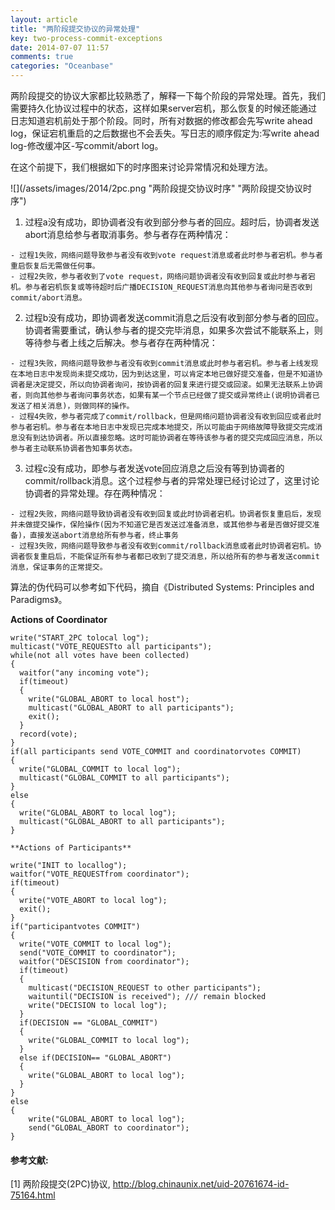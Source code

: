 ```yaml
---
layout: article
title: "两阶段提交协议的异常处理"
key: two-process-commit-exceptions
date: 2014-07-07 11:57
comments: true
categories: "Oceanbase"
---
```



  两阶段提交的协议大家都比较熟悉了，解释一下每个阶段的异常处理。首先，我们需要持久化协议过程中的状态，这样如果server宕机，那么恢复的时候还能通过日志知道宕机前处于那个阶段。同时，所有对数据的修改都会先写write ahead log，保证宕机重启的之后数据也不会丢失。写日志的顺序假定为:写write ahead log-修改缓冲区-写commit/abort log。

  在这个前提下，我们根据如下的时序图来讨论异常情况和处理方法。

![](/assets/images/2014/2pc.png "两阶段提交协议时序" "两阶段提交协议时序")

  1. 过程a没有成功，即协调者没有收到部分参与者的回应。超时后，协调者发送abort消息给参与者取消事务。参与者存在两种情况：

  	- 过程1失败，网络问题导致参与者没有收到vote request消息或者此时参与者宕机。参与者重启恢复后无需做任何事。
  	- 过程2失败，参与者收到了vote request，网络问题协调者没有收到回复或此时参与者宕机。参与者宕机恢复或等待超时后广播DECISION_REQUEST消息向其他参与者询问是否收到commit/abort消息。

  2. 过程b没有成功，即协调者发送commit消息之后没有收到部分参与者的回应。协调者需要重试，确认参与者的提交完毕消息，如果多次尝试不能联系上，则等待参与者上线之后解决。参与者存在两种情况：

  	- 过程3失败，网络问题导致参与者没有收到commit消息或此时参与者宕机。参与者上线发现在本地日志中发现尚未提交成功，因为到达这里，可以肯定本地已做好提交准备，但是不知道协调者是决定提交，所以向协调者询问，按协调者的回复来进行提交或回滚。如果无法联系上协调者，则向其他参与者询问事务状态，如果有某一个节点已经做了提交或异常终止(说明协调者已发送了相关消息)，则做同样的操作。
  	- 过程4失败，参与者完成了commit/rollback，但是网络问题协调者没有收到回应或者此时参与者宕机。参与者在本地日志中发现已完成本地提交，所以可能由于网络故障导致提交完成消息没有到达协调者。所以直接忽略。这时可能协调者在等待该参与者的提交完成回应消息，所以参与者主动联系协调者告知事务状态。

  3. 过程c没有成功，即参与者发送vote回应消息之后没有等到协调者的commit/rollback消息。这个过程参与者的异常处理已经讨论过了，这里讨论协调者的异常处理。存在两种情况：

  	- 过程2失败，网络问题导致协调者没有收到回复或此时协调者宕机。协调者恢复重启后，发现并未做提交操作，保险操作(因为不知道它是否发送过准备消息，或其他参与者是否做好提交准备)，直接发送abort消息给所有参与者，终止事务
  	- 过程3失败，网络问题导致参与者没有收到commit/rollback消息或者此时协调者宕机。协调者恢复重启后，不能保证所有参与者都已收到了提交消息，所以给所有的参与者发送commit消息，保证事务的正常提交。

<!--more-->

  算法的伪代码可以参考如下代码，摘自《Distributed Systems: Principles and Paradigms》。

  **Actions of Coordinator**

	write("START_2PC tolocal log");
	multicast("VOTE_REQUESTto all participants");
	while(not all votes have been collected)
	{
	  waitfor("any incoming vote");
	  if(timeout)
	  {
	    write("GLOBAL_ABORT to local host");
	    multicast("GLOBAL_ABORT to all participants");
	    exit();
	  }
	  record(vote);
	}
	if(all participants send VOTE_COMMIT and coordinatorvotes COMMIT)
	{
	  write("GLOBAL_COMMIT to local log");
	  multicast("GLOBAL_COMMIT to all participants");
	}
	else
	{
	  write("GLOBAL_ABORT to local log");
	  multicast("GLOBAL_ABORT to all participants");
	}
	
	**Actions of Participants**

	write("INIT to locallog");
	waitfor("VOTE_REQUESTfrom coordinator");
	if(timeout)
	{
	  write("VOTE_ABORT to local log");
	  exit();
	}
	if("participantvotes COMMIT")
	{
	  write("VOTE_COMMIT to local log");
	  send("VOTE_COMMIT to coordinator");
	  waitfor("DESCISION from coordinator");
	  if(timeout)
	  {
	    multicast("DECISION_REQUEST to other participants");
	    waituntil("DECISION is received"); /// remain blocked
	    write("DECISION to local log");
	  }
	  if(DECISION == "GLOBAL_COMMIT")
	  {
	    write("GLOBAL_COMMIT to local log");
	  }
	  else if(DECISION== "GLOBAL_ABORT")
	  {
	    write("GLOBAL_ABORT to local log");
	  }
	}
	else
	{
	    write("GLOBAL_ABORT to local log");
	    send("GLOBAL_ABORT to coordinator");
	}

[1]:http://blog.chinaunix.net/uid-20761674-id-75164.html "两阶段提交(2PC)协议"
#### 参考文献:

  \[1] 两阶段提交(2PC)协议, <http://blog.chinaunix.net/uid-20761674-id-75164.html>
